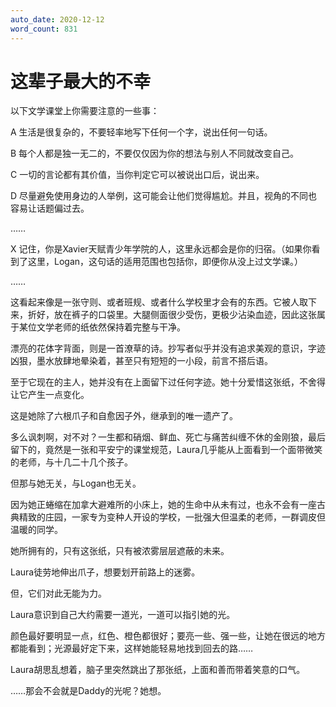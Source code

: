 ```yaml
---
auto_date: 2020-12-12
word_count: 831
---
```


# 这辈子最大的不幸

以下文学课堂上你需要注意的一些事：

A 生活是很复杂的，不要轻率地写下任何一个字，说出任何一句话。

B 每个人都是独一无二的，不要仅仅因为你的想法与别人不同就改变自己。

C 一切的言论都有其价值，当你判定它可以被说出口后，说出来。

D 尽量避免使用身边的人举例，这可能会让他们觉得尴尬。并且，视角的不同也容易让话题偏过去。

……

X 记住，你是Xavier天赋青少年学院的人，这里永远都会是你的归宿。（如果你看到了这里，Logan，这句话的适用范围也包括你，即便你从没上过文学课。）

……

这看起来像是一张守则、或者班规、或者什么学校里才会有的东西。它被人取下来，折好，放在裤子的口袋里。大腿侧面很少受伤，更极少沾染血迹，因此这张属于某位文学老师的纸依然保持着完整与干净。

漂亮的花体字背面，则是一首潦草的诗。抄写者似乎并没有追求美观的意识，字迹凶狠，墨水放肆地晕染着，甚至只有短短的一小段，前言不搭后语。

至于它现在的主人，她并没有在上面留下过任何字迹。她十分爱惜这张纸，不舍得让它产生一点变化。

这是她除了六根爪子和自愈因子外，继承到的唯一遗产了。

多么讽刺啊，对不对？一生都和硝烟、鲜血、死亡与痛苦纠缠不休的金刚狼，最后留下的，竟然是一张和平安宁的课堂规范，Laura几乎能从上面看到一个面带微笑的老师，与十几二十几个孩子。

但那与她无关，与Logan也无关。

因为她正蜷缩在加拿大避难所的小床上，她的生命中从未有过，也永不会有一座古典精致的庄园，一家专为变种人开设的学校，一批强大但温柔的老师，一群调皮但温暖的同学。

她所拥有的，只有这张纸，只有被浓雾层层遮蔽的未来。

Laura徒劳地伸出爪子，想要划开前路上的迷雾。

但，它们对此无能为力。

Laura意识到自己大约需要一道光，一道可以指引她的光。

颜色最好要明显一点，红色、橙色都很好；要亮一些、强一些，让她在很远的地方都能看到；光源最好定下来，这样她能轻易地找到回去的路……

Laura胡思乱想着，脑子里突然跳出了那张纸，上面和善而带着笑意的口气。

……那会不会就是Daddy的光呢？她想。
